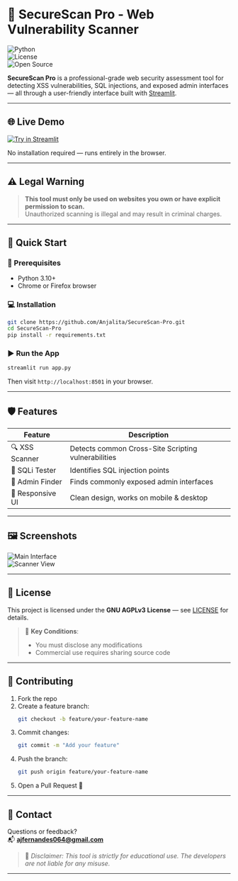 # 🔐 SecureScan Pro - Web Vulnerability Scanner

![Python](https://img.shields.io/badge/Python-3.10%2B-blue)  
![License](https://img.shields.io/badge/License-AGPLv3-red)  
![Open Source](https://img.shields.io/badge/Open%20Source-Yes-brightgreen)

**SecureScan Pro** is a professional-grade web security assessment tool for detecting XSS vulnerabilities, SQL injections, and exposed admin interfaces — all through a user-friendly interface built with [Streamlit](https://streamlit.io/).

---

## 🌐 Live Demo

[![Try in Streamlit](https://static.streamlit.io/badges/streamlit_badge_black_white.svg)](https://securescan-pro-g66k9jwjfvjphdvurjmvp3.streamlit.app)

No installation required — runs entirely in the browser.

---

## ⚠️ Legal Warning

> **This tool must only be used on websites you own or have explicit permission to scan.**  
> Unauthorized scanning is illegal and may result in criminal charges.

---

## 🚀 Quick Start

### 🔧 Prerequisites

- Python 3.10+
- Chrome or Firefox browser

### 💻 Installation

```bash
git clone https://github.com/Anjalita/SecureScan-Pro.git
cd SecureScan-Pro
pip install -r requirements.txt
```

### ▶️ Run the App

```bash
streamlit run app.py
```

Then visit `http://localhost:8501` in your browser.

---

## 🛡️ Features

| Feature        | Description                                       |
|----------------|---------------------------------------------------|
| 🔍 XSS Scanner | Detects common Cross-Site Scripting vulnerabilities |
| 🧪 SQLi Tester | Identifies SQL injection points                    |
| 🔐 Admin Finder | Finds commonly exposed admin interfaces            |
| 📱 Responsive UI | Clean design, works on mobile & desktop          |

---

## 🖼️ Screenshots

![Main Interface](assets/screenshot1.png)  
![Scanner View](https://github.com/user-attachments/assets/dff416aa-a162-4c7e-afe3-87fdcdfe285f)

---

## 📄 License

This project is licensed under the **GNU AGPLv3 License** — see [LICENSE](LICENSE) for details.

> 🔐 **Key Conditions**:  
> - You must disclose any modifications  
> - Commercial use requires sharing source code

---

## 🤝 Contributing

1. Fork the repo
2. Create a feature branch:
   ```bash
   git checkout -b feature/your-feature-name
   ```
3. Commit changes:
   ```bash
   git commit -m "Add your feature"
   ```
4. Push the branch:
   ```bash
   git push origin feature/your-feature-name
   ```
5. Open a Pull Request 🚀

---

## 📧 Contact

Questions or feedback?  
📬 **ajfernandes064@gmail.com**

> 🧠 _Disclaimer: This tool is strictly for educational use. The developers are not liable for any misuse._

---
